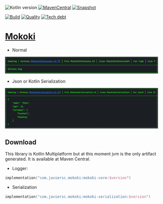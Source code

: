 ![Kotlin version](https://img.shields.io/badge/kotlin-1.5.10-blueviolet?logo=kotlin&logoColor=white)
[![MavenCentral](https://img.shields.io/maven-central/v/com.javiersc.mokoki/mokoki-core?label=MavenCentral)](https://repo1.maven.org/maven2/com/javiersc/mokoki/mokoki-core/)
[![Snapshot](https://img.shields.io/nexus/s/com.javiersc.mokoki/mokoki-core?server=https%3A%2F%2Foss.sonatype.org%2F&label=Snapshot)](https://oss.sonatype.org/content/repositories/snapshots/com/javiersc/mokoki/mokoki-core/)

[![Build](https://img.shields.io/github/workflow/status/JavierSegoviaCordoba/mokoki/build?label=Build&logo=GitHub)](https://github.com/JavierSegoviaCordoba/mokoki/tree/main)
[![Quality](https://img.shields.io/sonar/quality_gate/JavierSegoviaCordoba_mokoki?label=Quality&logo=SonarCloud&logoColor=white&server=https%3A%2F%2Fsonarcloud.io)](https://sonarcloud.io/dashboard?id=JavierSegoviaCordoba_mokoki)
[![Tech debt](https://img.shields.io/sonar/tech_debt/JavierSegoviaCordoba_mokoki?label=Tech%20debt&logo=SonarCloud&logoColor=white&server=https%3A%2F%2Fsonarcloud.io)](https://sonarcloud.io/dashboard?id=JavierSegoviaCordoba_mokoki)

# [Mokoki](https://mokoki.javiersc.com)

- Normal

![log-normal](.docs/docs/assets/log-verbose.png)

- Json or Kotlin Serialization

![log-normal-json](.docs/docs/assets/log-verbose-json.png)

## Download

This library is Kotlin Multiplatform but at this moment jvm is the only artifact generated. It is
available at Maven Central.

- Logger:

```kotlin
implementation("com.javiersc.mokoki:mokoki-core:$version")
```

- Serialization

```kotlin
implementation("com.javiersc.mokoki:mokoki-serialization:$version")
```
